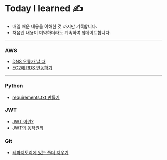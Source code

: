 Today I learned	&#9997;	
===
+ 매일 배운 내용을 이해한 것 까지만 기록합니다.
+ 처음엔 내용이 미약하더라도 계속하여 업데이트합니다.
---

### AWS
* [DNS 오류가 날 때](https://www.ihee.com/460)
* [EC2에 RDS 연동하기](https://ndb796.tistory.com/226)

---
### Python
* [requirements.txt 만들기](https://opentutorials.org/module/4003/24539)


### JWT
* [JWT 이란?](https://velopert.com/2389)
* [JWT의 동작원리](https://swalloow.github.io/implement-jwt)

### Git
* [레파지토리에 있는 폴더 지우기](https://nesoy.github.io/articles/2017-01/Git-Ignore)
